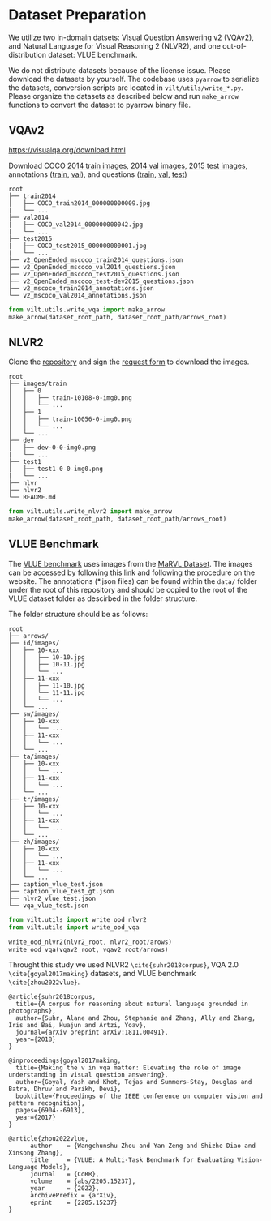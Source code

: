 # Dataset Preparation
We utilize two in-domain datsets: Visual Question Answering v2 (VQAv2), and Natural Language for Visual Reasoning 2 (NLVR2), and one out-of-distribution dataset: VLUE benchmark.

We do not distribute datasets because of the license issue.
Please download the datasets by yourself.
The codebase uses `pyarrow` to serialize the datasets, conversion scripts are located in `vilt/utils/write_*.py`.
Please organize the datasets as described below and run `make_arrow` functions to convert the dataset to pyarrow binary file.

## VQAv2
https://visualqa.org/download.html

Download COCO [2014 train images](http://images.cocodataset.org/zips/train2014.zip), [2014 val images](http://images.cocodataset.org/zips/val2014.zip), [2015 test images](http://images.cocodataset.org/zips/test2015.zip), annotations ([train](https://s3.amazonaws.com/cvmlp/vqa/mscoco/vqa/v2_Annotations_Train_mscoco.zip), [val](https://s3.amazonaws.com/cvmlp/vqa/mscoco/vqa/v2_Annotations_Val_mscoco.zip)), and questions ([train](https://s3.amazonaws.com/cvmlp/vqa/mscoco/vqa/v2_Questions_Train_mscoco.zip), [val](https://s3.amazonaws.com/cvmlp/vqa/mscoco/vqa/v2_Questions_Val_mscoco.zip), [test](https://s3.amazonaws.com/cvmlp/vqa/mscoco/vqa/v2_Questions_Test_mscoco.zip))

    root
    ├── train2014            
    │   ├── COCO_train2014_000000000009.jpg                
    |   └── ...
    ├── val2014              
    |   ├── COCO_val2014_000000000042.jpg
    |   └── ...  
    ├── test2015              
    |   ├── COCO_test2015_000000000001.jpg
    |   └── ...         
    ├── v2_OpenEnded_mscoco_train2014_questions.json
    ├── v2_OpenEnded_mscoco_val2014_questions.json
    ├── v2_OpenEnded_mscoco_test2015_questions.json
    ├── v2_OpenEnded_mscoco_test-dev2015_questions.json
    ├── v2_mscoco_train2014_annotations.json
    └── v2_mscoco_val2014_annotations.json

```python
from vilt.utils.write_vqa import make_arrow
make_arrow(dataset_root_path, dataset_root_path/arrows_root)
```

## NLVR2
Clone the [repository](https://github.com/lil-lab/nlvr) and sign the [request form](https://goo.gl/forms/yS29stWnFWzrDBFH3) to download the images.

    root
    ├── images/train           
    │   ├── 0                  
    │   │   ├── train-10108-0-img0.png   
    │   │   └── ...
    │   ├── 1                  
    │   │   ├── train-10056-0-img0.png       
    │   │   └── ...
    │   └── ...
    ├── dev       
    │   ├── dev-0-0-img0.png
    |   └── ...
    ├── test1     
    │   ├── test1-0-0-img0.png
    |   └── ...
    ├── nlvr
    ├── nlvr2
    └── README.md

```python
from vilt.utils.write_nlvr2 import make_arrow
make_arrow(dataset_root_path, dataset_root_path/arrows_root)
```

## VLUE Benchmark
The [VLUE benchmark](https://vlue-benchmark.github.io/leaderboard.html) uses images from the [MaRVL Dataset](https://marvl-challenge.github.io). The images can be accessed by following this [link](https://marvl-challenge.github.io/download) and following the procedure on the website. The annotations (*.json files) can be found within the ```data/``` folder under the root of this repository and should be copied to the root of the VLUE dataset folder as descirbed in the folder structure.

The folder structure should be as follows:

    root
    ├── arrows/
    ├── id/images/           
    │   ├── 10-xxx                  
    │   │   ├── 10-10.jpg
    │   │   ├── 10-11.jpg      
    │   │   └── ...
    │   ├── 11-xxx                  
    │   │   ├── 11-10.jpg
    │   │   └── 11-11.jpg
    │   │   └── ...
    │   └── ...
    ├── sw/images/           
    │   ├── 10-xxx                       
    │   │   └── ...
    │   ├── 11-xxx
    │   │   └── ...
    │   └── ...
    ├── ta/images/           
    │   ├── 10-xxx                    
    │   │   └── ...
    │   ├── 11-xxx
    │   │   └── ...
    │   └── ...
    ├── tr/images/           
    │   ├── 10-xxx                     
    │   │   └── ...
    │   ├── 11-xxx
    │   │   └── ...
    │   └── ...
    ├── zh/images/           
    │   ├── 10-xxx                   
    │   │   └── ...
    │   ├── 11-xxx
    │   │   └── ...
    │   └── ...
    ├── caption_vlue_test.json
    ├── caption_vlue_test_gt.json
    ├── nlvr2_vlue_test.json
    └── vqa_vlue_test.json

```python
from vilt.utils import write_ood_nlvr2
from vilt.utils import write_ood_vqa

write_ood_nlvr2(nlvr2_root, nlvr2_root/arows)
write_ood_vqa(vqav2_root, vqav2_root/arrows)
```

Throught this study we used NLVR2 `\cite{suhr2018corpus}`, VQA 2.0 `\cite{goyal2017making}` datasets, and VLUE benchmark `\cite{zhou2022vlue}`.


```
@article{suhr2018corpus,
  title={A corpus for reasoning about natural language grounded in photographs},
  author={Suhr, Alane and Zhou, Stephanie and Zhang, Ally and Zhang, Iris and Bai, Huajun and Artzi, Yoav},
  journal={arXiv preprint arXiv:1811.00491},
  year={2018}
}

@inproceedings{goyal2017making,
  title={Making the v in vqa matter: Elevating the role of image understanding in visual question answering},
  author={Goyal, Yash and Khot, Tejas and Summers-Stay, Douglas and Batra, Dhruv and Parikh, Devi},
  booktitle={Proceedings of the IEEE conference on computer vision and pattern recognition},
  pages={6904--6913},
  year={2017}
}

@article{zhou2022vlue,
      author    = {Wangchunshu Zhou and Yan Zeng and Shizhe Diao and Xinsong Zhang},
      title     = {VLUE: A Multi-Task Benchmark for Evaluating Vision-Language Models},
      journal   = {CoRR},
      volume    = {abs/2205.15237},
      year      = {2022},
      archivePrefix = {arXiv},
      eprint    = {2205.15237}
}
```